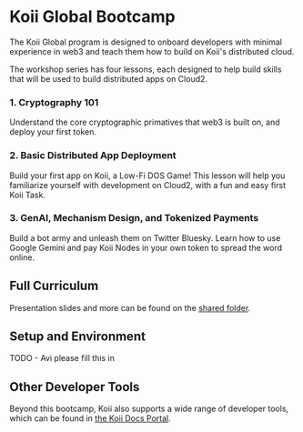 # Koii Global Bootcamp

The Koii Global program is designed to onboard developers with minimal experience in web3 and teach them how to build on Koii's distributed cloud. 

The workshop series has four lessons, each designed to help build skills that will be used to build distributed apps on Cloud2. 

### 1. Cryptography 101
Understand the core cryptographic primatives that web3 is built on, and deploy your first token. 

### 2. Basic Distributed App Deployment
Build your first app on Koii, a Low-Fi DOS Game! This lesson will help you familiarize yourself with development on Cloud2, with a fun and easy first Koii Task. 

### 3. GenAI, Mechanism Design, and Tokenized Payments
Build a bot army and unleash them on Twitter Bluesky. Learn how to use Google Gemini and pay Koii Nodes in your own token to spread the word online. 

## Full Curriculum
Presentation slides and more can be found on the [shared folder](https://drive.google.com/drive/folders/1vjSjouP6ydX4IcsQ6eRkFDnTKCldv1dH?usp=sharing).

## Setup and Environment

TODO - Avi please fill this in

## Other Developer Tools
Beyond this bootcamp, Koii also supports a wide range of developer tools, which can be found in [the Koii Docs Portal](https://www.koii.network/docs/develop/onboarding/welcome-to-koii).